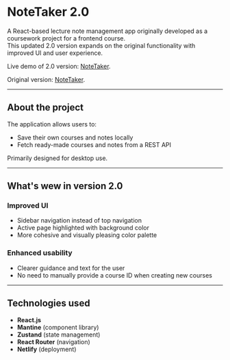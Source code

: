 # NoteTaker 2.0

A React-based lecture note management app originally developed as a coursework project for a frontend course.  
This updated 2.0 version expands on the original functionality with improved UI and user experience.

Live demo of 2.0 version: [NoteTaker](https://notetaker2-demo.netlify.app/).

Original version: [NoteTaker](https://github.com/hennamarleena/NoteTaker).

---

## About the project

The application allows users to:

- Save their own courses and notes locally
- Fetch ready-made courses and notes from a REST API

Primarily designed for desktop use.

---

## What's wew in version 2.0

### Improved UI

- Sidebar navigation instead of top navigation
- Active page highlighted with background color
- More cohesive and visually pleasing color palette

### Enhanced usability

- Clearer guidance and text for the user
- No need to manually provide a course ID when creating new courses

---

## Technologies used

- **React.js**
- **Mantine** (component library)
- **Zustand** (state management)
- **React Router** (navigation)
- **Netlify** (deployment)